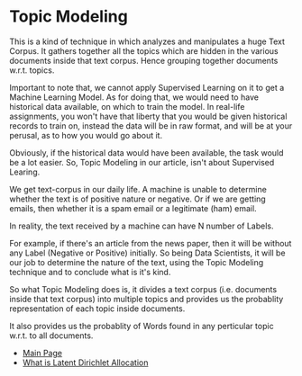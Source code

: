 # Topic Modeling
This is a kind of technique in which analyzes and manipulates a huge Text Corpus. It gathers together all the topics which are hidden in the various documents inside that text corpus. Hence grouping together documents w.r.t. topics.

Important to note that, we cannot apply Supervised Learning on it to get a Machine Learning Model. As for doing that, we would need to have historical data available, on which to train the model. In real-life assignments, you won't have that liberty that you would be given historical records to train on, instead the data will be in raw format, and will be at your perusal, as to how you would go about it. 

Obviously, if the historical data would have been available, the task would be a lot easier.
So, Topic Modeling in our article, isn't about Supervised Learing.

We get text-corpus in our daily life. A machine is unable to determine whether the text is of positive nature or negative. Or if we are getting emails, then whether it is a spam email or a legitimate (ham) email. 

In reality, the text received by a machine can have N number of Labels.

For example, if there's an article from the news paper, then it will be without any Label (Negative or Positive) initially. So being Data Scientists, it will be our job to determine the nature of the text, using the Topic Modeling technique and to conclude what is it's kind. 

So what Topic Modeling does is, it divides a text corpus (i.e. documents inside that text corpus) into multiple topics and provides us the probablity representation of each topic inside documents. 

It also provides us the probablity of Words found in any perticular topic w.r.t. to all documents. 

- [Main Page](README.md)
- [What is Latent Dirichlet Allocation](lda.md)
